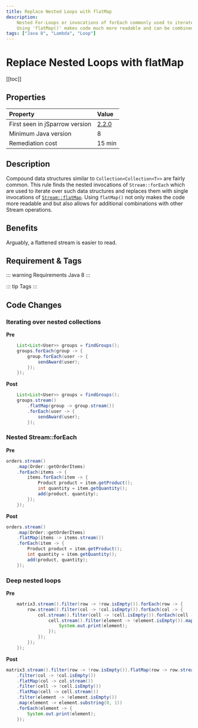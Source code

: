 ```yaml
---
title: Replace Nested Loops with flatMap
description:
    Nested For-Loops or invocations of forEach commonly used to iterate over all elements of a collection of collections, can be avoided by using flatMap().
    Using 'flatMap()' makes code much more readable and can be combined with other stream functions.
tags: ["Java 8", "Lambda", "Loop"]
---
```


# Replace Nested Loops with flatMap

[[toc]]

## Properties

| Property                        | Value |
|:------------------------------- |:----- |
| First seen in jSparrow version  | [2.2.0](/eclipse/release-notes.html#_2-2-0) |
| Minimum Java version            | 8     |
| Remediation cost                | 15 min |

## Description

Compound data structures similar to `Collection<Collection<T>>` are fairly common. 
This rule finds the nested invocations of `Stream::forEach` which are used to iterate over such data structures and replaces them with single invocations of  [`Stream::flatMap`](https://docs.oracle.com/javase/8/docs/api/java/util/stream/Stream.html#flatMap-java.util.function.Function-).
Using `flatMap()` not only makes the code more readable and but also allows for additional combinations with other Stream operations.

## Benefits
Arguably, a flattened stream is easier to read.

## Requirement & Tags

::: warning Requirements
Java 8
:::

::: tip Tags
<TagLinks />
:::

## Code Changes

### Iterating over nested collections
__Pre__
```java
    List<List<User>> groups = findGroups();
    groups.forEach(group -> {
        group.forEach(user -> {
            sendAward(user);
        });
    });
```
__Post__
```java
    List<List<User>> groups = findGroups();
    groups.stream()
        .flatMap(group -> group.stream())
        .forEach(user -> {
            sendAward(user);
        });
```

### Nested Stream::forEach
__Pre__
```java
orders.stream()
    .map(Order::getOrderItems)
    .forEach(items -> {
        items.forEach(item -> {
            Product product = item.getProduct();
            int quantity = item.getQuantity();
            add(product, quantity);
        });
    });
```
__Post__
```java
orders.stream()
    .map(Order::getOrderItems)
    .flatMap(items -> items.stream())
    .forEach(item -> {
        Product product = item.getProduct();
        int quantity = item.getQuantity();
        add(product, quantity);
    });
```

### Deep nested loops

__Pre__
```java
    matrix3.stream().filter(row -> !row.isEmpty()).forEach(row -> {
        row.stream().filter(col -> !col.isEmpty()).forEach(col -> {
            col.stream().filter(cell -> !cell.isEmpty()).forEach(cell -> {
                cell.stream().filter(element -> !element.isEmpty()).map(element -> element.substring(0, 1)).forEach(element -> {
                    System.out.print(element);
                });
            });
        });
    });
```

__Post__
```java
matrix3.stream().filter(row -> !row.isEmpty()).flatMap(row -> row.stream())
    .filter(col -> !col.isEmpty())
    .flatMap(col -> col.stream())
    .filter(cell -> !cell.isEmpty())
    .flatMap(cell -> cell.stream())
    .filter(element -> !element.isEmpty())
    .map(element -> element.substring(0, 1))
    .forEach(element -> {
        System.out.print(element);
    });
```

<VersionNotice />

